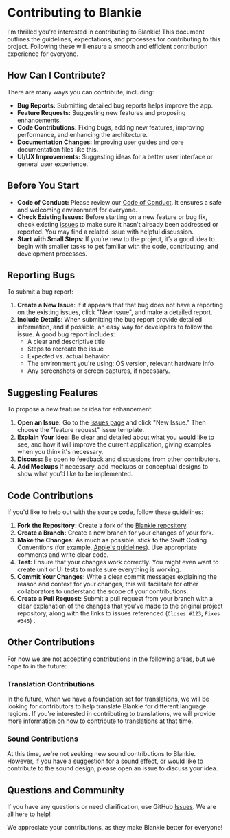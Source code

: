 # Contributing to Blankie

I'm thrilled you're interested in contributing to Blankie! This document outlines the guidelines, expectations, and processes for contributing to this project. Following these will ensure a smooth and efficient contribution experience for everyone.

## How Can I Contribute?

There are many ways you can contribute, including:

* **Bug Reports:** Submitting detailed bug reports helps improve the app.
* **Feature Requests:** Suggesting new features and proposing enhancements.
* **Code Contributions:** Fixing bugs, adding new features, improving performance, and enhancing the architecture.
* **Documentation Changes:** Improving user guides and core documentation files like this.
* **UI/UX Improvements:** Suggesting ideas for a better user interface or general user experience.

## Before You Start

* **Code of Conduct:** Please review our [Code of Conduct](CODE_OF_CONDUCT.md). It ensures a safe and welcoming environment for everyone.
* **Check Existing Issues:** Before starting on a new feature or bug fix, check existing [issues](https://github.com/codybrom/blankie/issues) to make sure it hasn't already been addressed or reported. You may find a related issue with helpful discussion.
* **Start with Small Steps**: If you’re new to the project, it’s a good idea to begin with smaller tasks to get familiar with the code, contributing, and development processes.

## Reporting Bugs

To submit a bug report:

1. **Create a New Issue**: If it appears that that bug does not have a reporting on the existing issues, click "New Issue", and make a detailed report.
2. **Include Details**: When submitting the bug report provide detailed information, and if possible, an easy way for developers to follow the issue. A good bug report includes:
    * A clear and descriptive title
    * Steps to recreate the issue
    * Expected vs. actual behavior
    * The environment you're using: OS version,  relevant hardware info
    * Any screenshots or screen captures, if necessary.

## Suggesting Features

To propose a new feature or idea for enhancement:

1. **Open an Issue:** Go to the [issues page](https://github.com/codybrom/blankie/issues) and click "New Issue." Then choose the "feature request" issue template.
2. **Explain Your Idea:** Be clear and detailed about what you would like to see, and how it will improve the current application, giving examples when you think it's necessary.
3. **Discuss:** Be open to feedback and discussions from other contributors.
4. **Add Mockups** If necessary, add mockups or conceptual designs to show what you’d like to be implemented.

## Code Contributions

If you'd like to help out with the source code, follow these guidelines:

1. **Fork the Repository:** Create a fork of the [Blankie repository](https://github.com/codybrom/blankie).
2. **Create a Branch:** Create a new branch for your changes of your fork.
3. **Make the Changes:** As much as possible, stick to the Swift Coding Conventions (for example, [Apple's guidelines](https://swift.org/documentation/api-design/)). Use appropriate comments and write clear code.
4. **Test:** Ensure that your changes work correctly. You might even want to create unit or UI tests to make sure everything is working.
5. **Commit Your Changes:** Write a clear commit messages explaining the reason and context for your changes, this will facilitate for other collaborators to understand the scope of your contributions.
6. **Create a Pull Request:** Submit a pull request from your branch with a clear explanation of the changes that you've made to the original project repository, along with the links to issues referenced (`Closes #123`, `Fixes #345`) .

## Other Contributions

For now we are not accepting contributions in the following areas, but we hope to in the future:

### Translation Contributions

In the future, when we have a foundation set for translations, we will be looking for contributors to help translate Blankie for different language regions. If you're interested in contributing to translations, we will provide more information on how to contribute to translations at that time.

### Sound Contributions

At this time, we're not seeking new sound contributions to Blankie. However, if you have a suggestion for a sound effect, or would like to contribute to the sound design, please open an issue to discuss your idea.

## Questions and Community

If you have any questions or need clarification, use GitHub [Issues](https://github.com/codybrom/blankie/issues). We are all here to help!

We appreciate your contributions, as they make Blankie better for everyone!
